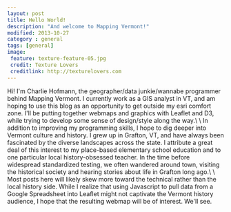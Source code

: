 ```yaml
---
layout: post
title: Hello World!
description: "And welcome to Mapping Vermont!"
modified: 2013-10-27
category : general
tags: [general]
image:
 feature: texture-feature-05.jpg
 credit: Texture Lovers
 creditlink: http://texturelovers.com
---
```

Hi! I'm Charlie Hofmann, the geographer/data junkie/wannabe programmer behind Mapping Vermont. I currently work as a GIS analyst in VT, and am hoping to use this blog as an opportunity to get outside my esri comfort zone. I'll be putting together webmaps and graphics with Leaflet and D3, while trying to develop some sense of design/style along the way.\\
\\
In addition to improving my programming skills, I hope to dig deeper into Vermont culture and history. I grew up in Grafton, VT, and have always been fascinated by the diverse landscapes across the state. I attribute a great deal of this interest to my place-based elementary school education and to one particular local history-obsessed teacher. In the time before widespread standardized testing, we often wandered around town, visiting the historical society and hearing stories about life in Grafton long ago.\\
\\
Most posts here will likely skew more toward the technical rather than the local history side. While I realize that using Javascript to pull data from a Google Spreadsheet into Leaflet might not captivate the Vermont history audience, I hope that the resulting webmap will be of interest. We'll see.
